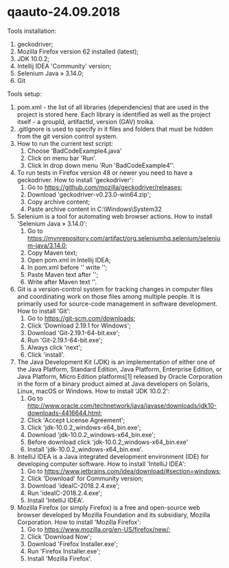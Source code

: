 # qaauto-24.09.2018

Tools installation:
1. geckodriver;
2. Mozilla Firefox version 62 installed (latest);
3. JDK 10.0.2;
4. Intellij IDEA 'Community' version;
5. Selenium Java » 3.14.0;
6. Git

Tools setup:
1. pom.xml - the list of all libraries (dependencies) that are used in the project is stored here. Each library 
   is identified as well as the project itself - a groupId, artifactId, version (GAV) troika.
2. .gitIgnore is used to specify in it files and folders that must be hidden from the git version control system.
3. How to run the current test script:
    1) Choose 'BadCodeExample4.java'
    2) Click on menu bar 'Run'.
    3) Click in drop down menu 'Run 'BadCodeExample4''.
4. To run tests in Firefox version 48 or newer you need to have a geckodriver.
   How to install 'geckodriver':
    1) Go to https://github.com/mozilla/geckodriver/releases;
    2) Download 'geckodriver-v0.23.0-win64.zip';
    3) Copy archive content;
    4) Paste archive content in C:\Windows\System32
5. Selenium is a tool for automating web browser actions.
   How to install 'Selenium Java » 3.14.0':
    1) Go to https://mvnrepository.com/artifact/org.seleniumhq.selenium/selenium-java/3.14.0;
    2) Copy Maven text;
    3) Open pom.xml in Intellij IDEA;
    4) In pom.xml before '</project>' write '<dependencies>';
    5) Paste Maven text after '<dependencies>';
    6) Write after Maven text '</dependencies>'.
6. Git is a version-control system for tracking changes in computer files and coordinating work on those files 
   among multiple people. It is primarily used for source-code management in software development.
   How to install 'Git':
    1) Go to https://git-scm.com/downloads;
    2) Click 'Download 2.19.1 for Windows';
    3) Download 'Git-2.19.1-64-bit.exe';
    4) Run 'Git-2.19.1-64-bit.exe';
    3) Always click 'next';
    4) Click 'install'.
7. The Java Development Kit (JDK) is an implementation of either one of the Java Platform, Standard Edition, Java Platform, 
   Enterprise Edition, or Java Platform, Micro Edition platforms[1] released by Oracle Corporation 
   in the form of a binary product aimed at Java developers on Solaris, Linux, macOS or Windows.
   How to install 'JDK 10.0.2':
    1) Go to http://www.oracle.com/technetwork/java/javase/downloads/jdk10-downloads-4416644.html;
    2) Click 'Accept License Agreement';
    3) Click 'jdk-10.0.2_windows-x64_bin.exe';
    4) Download 'jdk-10.0.2_windows-x64_bin.exe';
    5) Before download click 'jdk-10.0.2_windows-x64_bin.exe'
    6) Install 'jdk-10.0.2_windows-x64_bin.exe'.
8. IntelliJ IDEA is a Java integrated development environment (IDE) for developing computer software.
   How to install 'IntelliJ IDEA':
   1) Go to https://www.jetbrains.com/idea/download/#section=windows;
   2) Click 'Download' for Community version;
   3) Download 'ideaIC-2018.2.4.exe';
   4) Run 'ideaIC-2018.2.4.exe';
   5) Install 'IntelliJ IDEA'.
9. Mozilla Firefox (or simply Firefox) is a free and open-source web browser developed by Mozilla Foundation and its subsidiary,        Mozilla Corporation.
   How to install 'Mozilla Firefox':
   1) Go to https://www.mozilla.org/en-US/firefox/new/;
   2) Click 'Download Now';
   3) Download 'Firefox Installer.exe';
   4) Run 'Firefox Installer.exe';
   5) Install 'Mozilla Firefox'.
